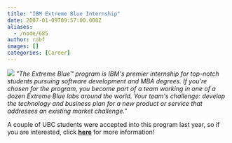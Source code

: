 ```yaml
---
title: "IBM Extreme Blue Internship"
date: 2007-01-09T09:57:00.000Z
aliases:
  - /node/685
author: robf
images: []
categories: [Career]
---
```


![](https://www.ibm.com/i/v14/t/ibm-logo.gif)
_"The Extreme Blue™ program is IBM's premier internship for top-notch students
pursuing software development and MBA degrees. If you're chosen for the program,
you become part of a team working in one of a dozen Extreme Blue labs around the
world. Your team's challenge: develop the technology and business plan for a new
product or service that addresses an existing market challenge."_

A couple of UBC students were accepted into this program last year, so if you are interested, click [**here**](http://www-913.ibm.com/employment/us/extremeblue/index.html)
for more information!

